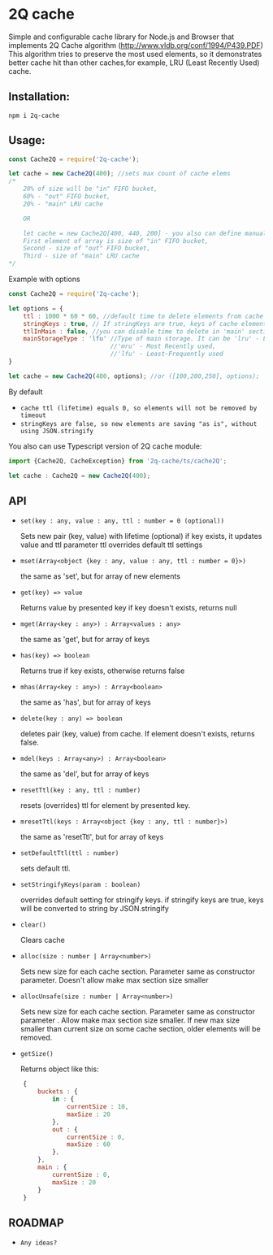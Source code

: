 # 2Q cache

Simple and configurable cache library for Node.js and Browser that implements 2Q Cache algorithm (http://www.vldb.org/conf/1994/P439.PDF)
This algorithm tries to preserve the most used elements, so it demonstrates better cache hit than other caches,for example, LRU (Least Recently Used) cache.
## Installation:

```
npm i 2q-cache
```

## Usage:

```javascript
const Cache2Q = require('2q-cache');

let cache = new Cache2Q(400); //sets max count of cache elems
/*
    20% of size will be "in" FIFO bucket,
    60% - "out" FIFO bucket,
    20% - "main" LRU cache

    OR

    let cache = new Cache2Q[400, 440, 200] - you also can define manually sizes of each section in cache.
    First element of array is size of "in" FIFO bucket,
    Second - size of "out" FIFO bucket,
    Third - size of "main" LRU cache
*/
```

Example with options

```javascript
const Cache2Q = require('2q-cache');

let options = {
    ttl : 1000 * 60 * 60, //default time to delete elements from cache : number
    stringKeys : true, // If stringKeys are true, keys of cache elements will be convert to string by JSON.stringify
    ttlInMain : false, //you can disable time to delete in 'main' section of cache. It can be useful, because in main                           //section stored most requested cache elements
    mainStorageType : 'lfu' //Type of main storage. It can be 'lru' - Least Recently Used,
                            //'mru' - Most Recently used,
                            //'lfu' - Least-Frequently used
}

let cache = new Cache2Q(400, options); //or ([100,200,250], options);

```

By default
*  `cache ttl (lifetime) equals 0, so elements will not be removed by timeout`
*  `stringKeys are false, so new elements are saving "as is", without using JSON.stringify`



You also can use Typescript version of 2Q cache module:

```typescript
import {Cache2Q, CacheException} from '2q-cache/ts/cache2Q';

let cache : Cache2Q = new Cache2Q(400); 
```

## API

* `set(key : any, value : any, ttl : number = 0 (optional))`

    Sets new pair (key, value) with lifetime (optional)
    if key exists, it updates value and ttl
    parameter ttl overrides default ttl settings

* `mset(Array<object {key : any, value : any, ttl : number = 0}>)`

    the same as 'set', but for array of new elements

* `get(key) => value`

    Returns value by presented key
    if key doesn't exists, returns null

* `mget(Array<key : any>) : Array<values : any>`

    the same as 'get', but for array of keys

* `has(key) => boolean`

    Returns true if key exists, otherwise returns false

* `mhas(Array<key : any>) : Array<boolean>`

    the same as 'has', but for array of keys

* `delete(key : any) => boolean`

    deletes pair (key, value) from cache.
    If element doesn't exists, returns false.

* `mdel(keys : Array<any>) : Array<boolean>`

    the same as 'del', but for array of keys

* `resetTtl(key : any, ttl : number)`

    resets (overrides) ttl for element by presented key.

* `mresetTtl(keys : Array<object {key : any, ttl : number}>)`

    the same as 'resetTtl', but for array of keys

* `setDefaultTtl(ttl : number)`

    sets default ttl.

* `setStringifyKeys(param : boolean)`

    overrides default setting for stringify keys.
    if stringify keys are true, keys will be converted to string by JSON.stringify

* `clear()` 

    Clears cache

* `alloc(size : number | Array<number>)`

    Sets new size for each cache section. Parameter same as constructor parameter. Doesn't allow make max section size smaller

* `allocUnsafe(size : number | Array<number>)`

    Sets new size for each cache section. Parameter same as constructor parameter . Allow make max section size smaller.
    If new max size smaller than current size on some cache section, older elements will be removed.

* `getSize()`

    Returns object like this:

```javascript
    {
        buckets : {
            in : {
                currentSize : 10,
                maxSize : 20
            },
            out : {
                currentSize : 0,
                maxSize : 60
            },
        },
        main : {
            currentSize : 0,
            maxSize : 20
        }
    }
```

## ROADMAP

* `Any ideas?`